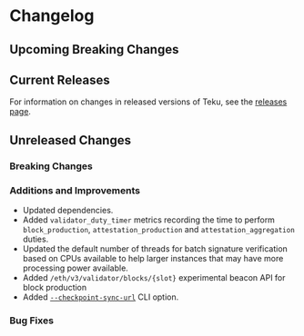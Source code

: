 
# Changelog

## Upcoming Breaking Changes

## Current Releases

For information on changes in released versions of Teku, see
the [releases page](https://github.com/Consensys/teku/releases).

## Unreleased Changes

### Breaking Changes

### Additions and Improvements
 - Updated dependencies.
 - Added `validator_duty_timer` metrics recording the time to perform `block_production`, `attestation_production` and `attestation_aggregation` duties.
 - Updated the default number of threads for batch signature verification based on CPUs available to help larger instances that may have more processing power available.
 - Added `/eth/v3/validator/blocks/{slot}` experimental beacon API for block production
 - Added [`--checkpoint-sync-url`](https://docs.teku.consensys.net/reference/cli#checkpoint-sync-url) CLI option.

### Bug Fixes
